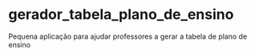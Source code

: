 # gerador_tabela_plano_de_ensino
Pequena aplicação para ajudar professores a gerar a tabela de plano de ensino
